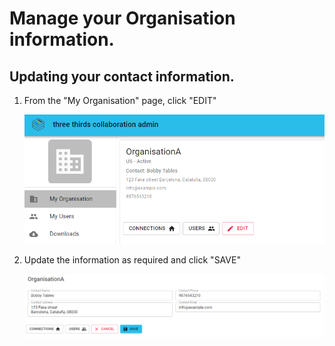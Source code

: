 # Manage your Organisation information.

## Updating your contact information.

1. From the "My Organisation" page, click "EDIT"

    ![my org](/assets/images/screen-shots/admin/my-org.png)

1. Update the information as required and click "SAVE"

    ![edit org](/assets/images/screen-shots/admin/my-org-edit.png)

